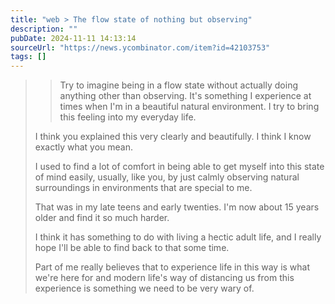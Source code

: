 ```yaml
---
title: "web > The flow state of nothing but observing"
description: ""
pubDate: 2024-11-11 14:13:14
sourceUrl: "https://news.ycombinator.com/item?id=42103753"
tags: []
---
```


> > Try to imagine being in a flow state without actually doing anything other than observing. It's something I experience at times when I'm in a beautiful natural environment. I try to bring this feeling into my everyday life.
> 
> I think you explained this very clearly and beautifully. I think I know exactly what you mean.
> 
> I used to find a lot of comfort in being able to get myself into this state of mind easily, usually, like you, by just calmly observing natural surroundings in environments that are special to me.
> 
> That was in my late teens and early twenties. I'm now about 15 years older and find it so much harder.
> 
> I think it has something to do with living a hectic adult life, and I really hope I'll be able to find back to that some time.
> 
> Part of me really believes that to experience life in this way is what we're here for and modern life's way of distancing us from this experience is something we need to be very wary of.